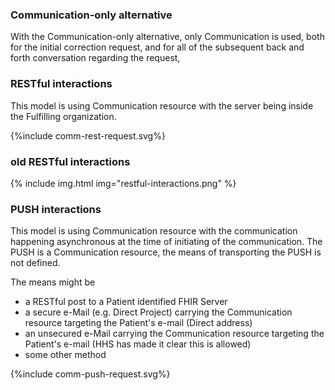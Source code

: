 ### Communication-only alternative

With the Communication-only alternative, only Communication is used, both for the initial correction request, and for all of the subsequent back and forth conversation regarding the request,

### RESTful interactions

This model is using Communication resource with the server being inside the Fulfilling organization.

<div>
{%include comm-rest-request.svg%}
</div>

### old RESTful interactions

{% include img.html img="restful-interactions.png" %}

### PUSH interactions

This model is using Communication resource with the communication happening asynchronous at the time of initiating of the communication. The PUSH is a Communication resource, the means of transporting the PUSH is not defined. 

The means might be 
- a RESTful post to a Patient identified FHIR Server
- a secure e-Mail (e.g. Direct Project) carrying the Communication resource targeting the Patient's e-mail (Direct address)
- an unsecured e-Mail carrying the Communication resource targeting the Patient's e-mail (HHS has made it clear this is allowed)
- some other method 

<div>
{%include comm-push-request.svg%}
</div>

